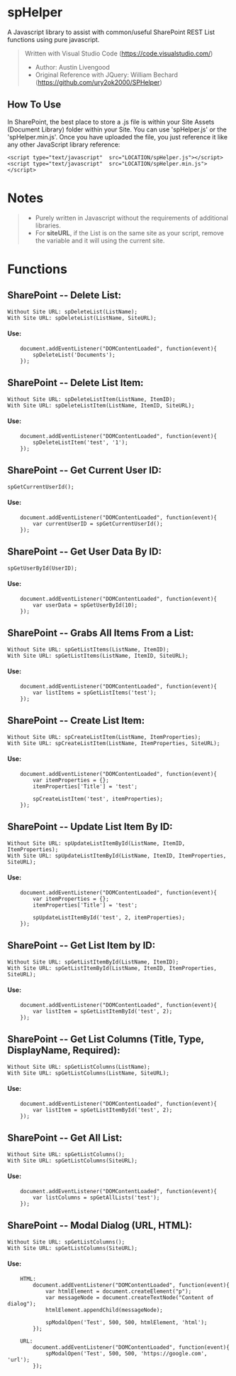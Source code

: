 # spHelper
A Javascript library to assist with common/useful SharePoint REST List functions using pure javascript.

> Written with Visual Studio Code (https://code.visualstudio.com/) 
> - Author: Austin Livengood
> - Original Reference with JQuery: William Bechard (https://github.com/ury2ok2000/SPHelper)

## How To Use
In SharePoint, the best place to store a .js file is within your Site Assets (Document Library) folder within your Site. You can use 'spHelper.js' or the 'spHelper.min.js'. Once you have uploaded the file, you just reference it like any other JavaScript library reference:

    <script type="text/javascript"  src="LOCATION/spHelper.js"></script>
    <script type="text/javascript"  src="LOCATION/spHelper.min.js"></script>
   
# Notes
 > - Purely written in Javascript without the requirements of additional libraries.
 > - For **siteURL**, if the List is on the same site as your script, remove the variable and it will using the current site.

# Functions
## SharePoint -- Delete List:
    Without Site URL: spDeleteList(ListName);
    With Site URL: spDeleteList(ListName, SiteURL);
    
#### Use: 
        document.addEventListener("DOMContentLoaded", function(event){
            spDeleteList('Documents');
        });
        
## SharePoint -- Delete List Item:
    Without Site URL: spDeleteListItem(ListName, ItemID);
    With Site URL: spDeleteListItem(ListName, ItemID, SiteURL);
    
#### Use: 
        document.addEventListener("DOMContentLoaded", function(event){
            spDeleteListItem('test', '1');
        });

## SharePoint -- Get Current User ID:
    spGetCurrentUserId();
    
#### Use: 
        document.addEventListener("DOMContentLoaded", function(event){
            var currentUserID = spGetCurrentUserId();
        });

## SharePoint -- Get User Data By ID:
    spGetUserById(UserID);
    
#### Use: 
        document.addEventListener("DOMContentLoaded", function(event){
            var userData = spGetUserById(10);
        });

## SharePoint -- Grabs All Items From a List:
    Without Site URL: spGetListItems(ListName, ItemID);
    With Site URL: spGetListItems(ListName, ItemID, SiteURL);
    
#### Use: 
        document.addEventListener("DOMContentLoaded", function(event){
            var listItems = spGetListItems('test');
        });

## SharePoint -- Create List Item:
    Without Site URL: spCreateListItem(ListName, ItemProperties);
    With Site URL: spCreateListItem(ListName, ItemProperties, SiteURL);
    
#### Use: 
        document.addEventListener("DOMContentLoaded", function(event){
            var itemProperties = {};
            itemProperties['Title'] = 'test';

            spCreateListItem('test', itemProperties);
        });

## SharePoint -- Update List Item By ID:
    Without Site URL: spUpdateListItemById(ListName, ItemID, ItemProperties);
    With Site URL: spUpdateListItemById(ListName, ItemID, ItemProperties, SiteURL);
    
#### Use: 
        document.addEventListener("DOMContentLoaded", function(event){
            var itemProperties = {};
            itemProperties['Title'] = 'test';

            spUpdateListItemById('test', 2, itemProperties);
        });

## SharePoint -- Get List Item by ID:
    Without Site URL: spGetListItemById(ListName, ItemID);
    With Site URL: spGetListItemById(ListName, ItemID, ItemProperties, SiteURL);
    
#### Use: 
        document.addEventListener("DOMContentLoaded", function(event){
            var listItem = spGetListItemById('test', 2);
        });

## SharePoint -- Get List Columns (Title, Type, DisplayName, Required):
    Without Site URL: spGetListColumns(ListName);
    With Site URL: spGetListColumns(ListName, SiteURL);
    
#### Use: 
        document.addEventListener("DOMContentLoaded", function(event){
            var listItem = spGetListItemById('test', 2);
        });

## SharePoint -- Get All List:
    Without Site URL: spGetListColumns();
    With Site URL: spGetListColumns(SiteURL);
    
#### Use: 
        document.addEventListener("DOMContentLoaded", function(event){
            var listColumns = spGetAllLists('test');
        });

## SharePoint -- Modal Dialog (URL, HTML):
    Without Site URL: spGetListColumns();
    With Site URL: spGetListColumns(SiteURL);
    
#### Use: 
        HTML:
            document.addEventListener("DOMContentLoaded", function(event){
                var htmlElement = document.createElement("p");
                var messageNode = document.createTextNode("Content of dialog");
                htmlElement.appendChild(messageNode);

                spModalOpen('Test', 500, 500, htmlElement, 'html');
            });

        URL:
            document.addEventListener("DOMContentLoaded", function(event){
                spModalOpen('Test', 500, 500, 'https://google.com', 'url');
            });
